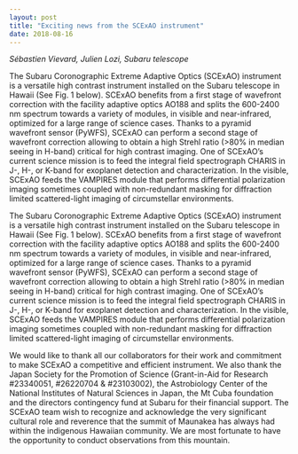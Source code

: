 ```yaml
---
layout: post
title: "Exciting news from the SCExAO instrument"
date: 2018-08-16
---
```

*Sébastien Vievard, Julien Lozi, Subaru telescope*

The Subaru Coronographic Extreme Adaptive Optics (SCExAO) instrument is a versatile high contrast instrument installed on the Subaru telescope in Hawaii (See Fig. 1 below). SCExAO benefits from a first stage of wavefront correction with the facility adaptive optics AO188 and splits the 600-2400 nm spectrum towards a variety of modules, in visible and near-infrared, optimized for a large range of science cases. Thanks to a pyramid wavefront sensor (PyWFS), SCExAO can perform a second stage of wavefront correction allowing to obtain a high Strehl ratio (>80% in median seeing in H-band) critical for high contrast imaging. One of SCExAO’s current science mission is to feed the integral field spectrograph CHARIS in J-, H-, or K-band for exoplanet detection and characterization. In the visible, SCExAO feeds the VAMPIRES module that performs differential polarization imaging sometimes coupled with non-redundant masking for diffraction limited scattered-light imaging of circumstellar environments. 

The Subaru Coronographic Extreme Adaptive Optics (SCExAO) instrument is a versatile high contrast instrument installed on the Subaru telescope in Hawaii (See Fig. 1 below). SCExAO benefits from a first stage of wavefront correction with the facility adaptive optics AO188 and splits the 600-2400 nm spectrum towards a variety of modules, in visible and near-infrared, optimized for a large range of science cases. Thanks to a pyramid wavefront sensor (PyWFS), SCExAO can perform a second stage of wavefront correction allowing to obtain a high Strehl ratio (>80% in median seeing in H-band) critical for high contrast imaging. One of SCExAO’s current science mission is to feed the integral field spectrograph CHARIS in J-, H-, or K-band for exoplanet detection and characterization. In the visible, SCExAO feeds the VAMPIRES module that performs differential polarization imaging sometimes coupled with non-redundant masking for diffraction limited scattered-light imaging of circumstellar environments. 

We would like to thank all our collaborators for their work and commitment to make SCExAO a competitive and efficient instrument. We also thank the Japan Society for the Promotion of Science (Grant-in-Aid for Research #23340051, #26220704 & #23103002), the Astrobiology Center of the National Institutes of Natural Sciences in Japan, the Mt Cuba foundation and the directors contingency fund at Subaru for their financial support. The SCExAO team wish to recognize and acknowledge the very significant cultural role and reverence that the summit of Maunakea has always had within the indigenous Hawaiian community.  We are most fortunate to have the opportunity to conduct observations from this mountain. 
